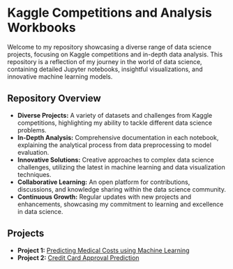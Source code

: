 # Kaggle Competitions and Analysis Workbooks
Welcome to my repository showcasing a diverse range of data science projects, focusing on Kaggle competitions and in-depth data analysis. This repository is a reflection of my journey in the world of data science, containing detailed Jupyter notebooks, insightful visualizations, and innovative machine learning models.

## Repository Overview

- **Diverse Projects:** A variety of datasets and challenges from Kaggle competitions, highlighting my ability to tackle different data science problems.
- **In-Depth Analysis:** Comprehensive documentation in each notebook, explaining the analytical process from data preprocessing to model evaluation.
- **Innovative Solutions:** Creative approaches to complex data science challenges, utilizing the latest in machine learning and data visualization techniques.
- **Collaborative Learning:** An open platform for contributions, discussions, and knowledge sharing within the data science community.
- **Continuous Growth:** Regular updates with new projects and enhancements, showcasing my commitment to learning and excellence in data science.

## Projects

- **Project 1:** [Predicting Medical Costs using Machine Learning](https://github.com/EfthimiosVlahos/Kaggle-Competitions-Workbooks/tree/main/Medical_Insurance%20Cost_Prediction_Notebook)
- **Project 2:** [Credit Card Approval Prediction](https://github.com/EfthimiosVlahos/Kaggle-Competitions-Workbooks/blob/main/Credit_Card_Competition/Credit_card_approval_prediction.ipynb)




